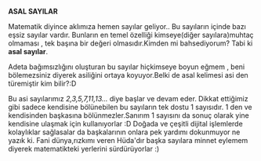**ASAL SAYILAR**

 Matematik diyince aklımıza hemen sayılar geliyor..
Bu sayıların içinde bazı eşsiz sayılar vardır.
Bunların en temel özelliği kimseye(diğer sayılara)muhtaç olmaması ,
tek başına bir değeri olmasıdır.Kimden mi bahsediyorum?
Tabi ki **asal sayılar**.

 Adeta bağımsızlığını oluşturan bu sayılar hiçkimseye boyun eğmem ,
beni bölemezsiniz diyerek asiliğini ortaya koyuyor.Belki de asal kelimesi asi den türemiştir kim bilir?:D 


 Bu asi sayılarımız _2,3,5,7,11,13..._ diye başlar ve devam eder.
Dikkat ettiğimiz gibi sadece kendisine bölünebilen bu sayıların tek dostu 1 sayısıdır.
1 den ve kendisinden başkasına bölünmezler.Sanırım 1 sayısını da sonuç olarak yine kendisine ulaşmak için kullanıyorlar :D 
Doğada ve çeşitli dijital işlemlerde kolaylıklar sağlasalar da başkalarının onlara pek yardımı dokunmuyor ne yazık ki.
Fani dünya,rızkımı veren  Hüda'dır başka sayılara minnet eylemem diyerek matematikteki yerlerini sürdürüyorlar :)
 
